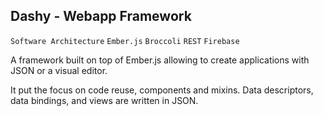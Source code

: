 ## Dashy - Webapp Framework
`Software Architecture` `Ember.js` `Broccoli` `REST` `Firebase`


A framework built on top of Ember.js allowing to create applications with JSON or a visual editor.

It put the focus on code reuse, components and mixins. Data descriptors, data bindings, and views are written in JSON.
